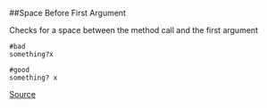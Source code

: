##Space Before First Argument

Checks for a space between the method call and the first argument

```
#bad
something?x

#good
something? x

```

[Source](http://www.rubydoc.info/gems/rubocop/RuboCop/Cop/Lint/SpaceBeforeFirstArg)
